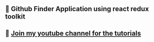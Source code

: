## 🚀 Github Finder Application using react redux toolkit

## 🔗 [Join my youtube channel for the tutorials](https://www.youtube.com/channel/UCvu6J9q1AM6q4xysGqAvVyw)
